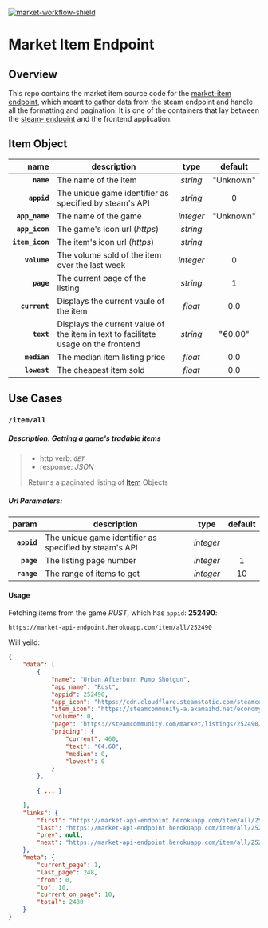 [![market-workflow-shield]][market-repo]


# Market Item Endpoint

## Overview

This repo contains the market item source code for the [market-item endpoint](https://marketItem-endpoint-api.herokuapp.com), which meant to gather data from the steam endpoint and handle all the formatting and pagination. It is one of the containers that lay between the [steam- endpoint](https://github.com/noahgreff/steam-api-endpoint) and the frontend application.

## Item Object

|name|description|type|default| 
|---:|---|:---:|:---:| 
| **`name`** | The name of the item |*string* | "Unknown" |
| **`appid`** |  The unique game identifier as specified by steam's API |*string* | 0 |
| **`app_name`** | The name of the game |*integer* | "Unknown" |
| **`app_icon`** | The game's icon url (*https*) |*string* |
| **`item_icon`** | The item's icon url (*https*) | *string* |
| **`volume`** | The volume sold of the item over the last week |*integer* | 0 |
| **`page`** | The current page of the listing |*string* | 1 |
| **`current`** | Displays the current vaule of the item |*float* | 0.0 |
| **`text`** | Displays the current value of the item in text to facilitate usage on the frontend |*string* | "€0.00" |
| **`median`** | The median item listing price |*float* | 0.0 |
| **`lowest`** | The cheapest item sold |*float* | 0.0 |

## Use Cases

### **`/item/all`**

##### Description: Getting a game's *tradable* items

> * http verb: *`GET`*
> * response: *JSON*
>
> Returns a paginated listing of [Item](#Item-object) Objects

##### Url Paramaters:

|param|description|type|default| 
|---:|---|:---:|:---:| 
| **`appid`** | The unique game identifier as specified by steam's API |*integer* ||
| **`page`** | The listing page number |*integer* | 1 |
| **`range`** | The range of items to get |*integer* | 10 |

#### Usage

Fetching items from the game *RUST*, which has `appid`: **252490**:

```
https://market-api-endpoint.herokuapp.com/item/all/252490
```
Will yeild:
```json
{
    "data": [
        {
            "name": "Urban Afterburn Pump Shotgun",
            "app_name": "Rust",
            "appid": 252490,
            "app_icon": "https://cdn.cloudflare.steamstatic.com/steamcommunity/public/images/apps/252490/820be4782639f9c4b64fa3ca7e6c26a95ae4fd1c.jpg",
            "item_icon": "https://steamcommunity-a.akamaihd.net/economy/image/6TMcQ7eX6E0EZl2byXi7vaVKyDk_zQLX05x6eLCFM9neAckxGDf7qU2e2gu64OnAeQ7835Fe5GPBfCk4nReh8DEiv5dbOa0-q7U0Qfq3P2Ox1KU",
            "volume": 0,
            "page": "https://steamcommunity.com/market/listings/252490/Urban%20Afterburn%20Pump%20Shotgun",
            "pricing": {
                "current": 460,
                "text": "€4.60",
                "median": 0,
                "lowest": 0
            }
        },
        
        { ... }

    ],
    "links": {
        "first": "https://market-api-endpoint.herokuapp.com/item/all/252490?page=1&range=10",
        "last": "https://market-api-endpoint.herokuapp.com/item/all/252490?page=248&range=10",
        "prev": null,
        "next": "https://market-api-endpoint.herokuapp.com/item/all/252490?page=2&range=10"
    },
    "meta": {
        "current_page": 1,
        "last_page": 248,
        "from": 0,
        "to": 10,
        "current_on_page": 10,
        "total": 2480
    }
}
```

[market-workflow-shield]: https://github.com/noahgreff/marketItem-api-endpoint/workflows/Market%20Endpoint%20CI/badge.svg
[market-repo]: https://github.com/noahgreff/marketItem-api-endpoint/
